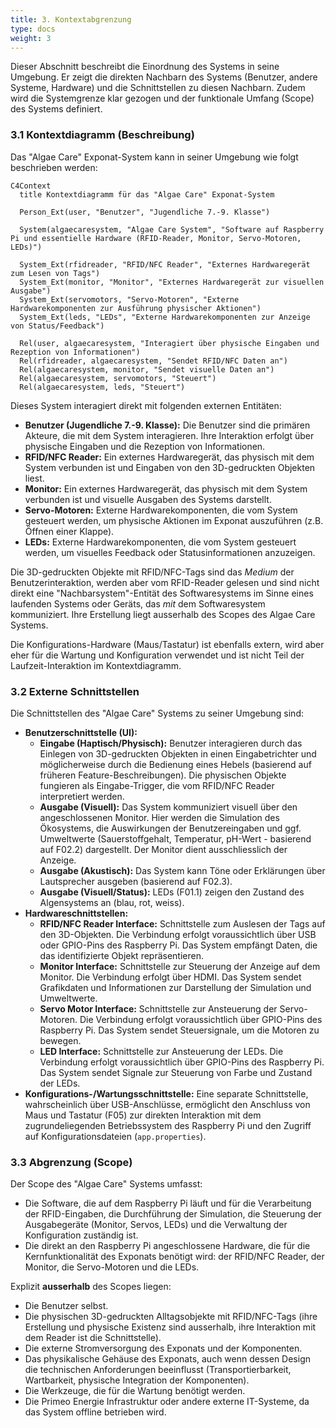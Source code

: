 ```yaml
---
title: 3. Kontextabgrenzung
type: docs
weight: 3
---
```


Dieser Abschnitt beschreibt die Einordnung des Systems in seine Umgebung. Er zeigt die direkten Nachbarn des Systems (Benutzer, andere Systeme, Hardware) und die Schnittstellen zu diesen Nachbarn. Zudem wird die Systemgrenze klar gezogen und der funktionale Umfang (Scope) des Systems definiert.

### 3.1 Kontextdiagramm (Beschreibung)

Das "Algae Care" Exponat-System kann in seiner Umgebung wie folgt beschrieben werden:

```mermaid
C4Context
  title Kontextdiagramm für das "Algae Care" Exponat-System

  Person_Ext(user, "Benutzer", "Jugendliche 7.-9. Klasse")

  System(algaecaresystem, "Algae Care System", "Software auf Raspberry Pi und essentielle Hardware (RFID-Reader, Monitor, Servo-Motoren, LEDs)")

  System_Ext(rfidreader, "RFID/NFC Reader", "Externes Hardwaregerät zum Lesen von Tags")
  System_Ext(monitor, "Monitor", "Externes Hardwaregerät zur visuellen Ausgabe")
  System_Ext(servomotors, "Servo-Motoren", "Externe Hardwarekomponenten zur Ausführung physischer Aktionen")
  System_Ext(leds, "LEDs", "Externe Hardwarekomponenten zur Anzeige von Status/Feedback")

  Rel(user, algaecaresystem, "Interagiert über physische Eingaben und Rezeption von Informationen")
  Rel(rfidreader, algaecaresystem, "Sendet RFID/NFC Daten an")
  Rel(algaecaresystem, monitor, "Sendet visuelle Daten an")
  Rel(algaecaresystem, servomotors, "Steuert")
  Rel(algaecaresystem, leds, "Steuert")
```

Dieses System interagiert direkt mit folgenden externen Entitäten:

* **Benutzer (Jugendliche 7.-9. Klasse):** Die Benutzer sind die primären Akteure, die mit dem System interagieren. Ihre Interaktion erfolgt über physische Eingaben und die Rezeption von Informationen.
* **RFID/NFC Reader:** Ein externes Hardwaregerät, das physisch mit dem System verbunden ist und Eingaben von den 3D-gedruckten Objekten liest.
* **Monitor:** Ein externes Hardwaregerät, das physisch mit dem System verbunden ist und visuelle Ausgaben des Systems darstellt.
* **Servo-Motoren:** Externe Hardwarekomponenten, die vom System gesteuert werden, um physische Aktionen im Exponat auszuführen (z.B. Öffnen einer Klappe).
* **LEDs:** Externe Hardwarekomponenten, die vom System gesteuert werden, um visuelles Feedback oder Statusinformationen anzuzeigen.

Die 3D-gedruckten Objekte mit RFID/NFC-Tags sind das *Medium* der Benutzerinteraktion, werden aber vom RFID-Reader gelesen und sind nicht direkt eine "Nachbarsystem"-Entität des Softwaresystems im Sinne eines laufenden Systems oder Geräts, das *mit* dem Softwaresystem kommuniziert. Ihre Erstellung liegt ausserhalb des Scopes des Algae Care Systems.

Die Konfigurations-Hardware (Maus/Tastatur) ist ebenfalls extern, wird aber eher für die Wartung und Konfiguration verwendet und ist nicht Teil der Laufzeit-Interaktion im Kontextdiagramm.

### 3.2 Externe Schnittstellen

Die Schnittstellen des "Algae Care" Systems zu seiner Umgebung sind:

* **Benutzerschnittstelle (UI):**
    * **Eingabe (Haptisch/Physisch):** Benutzer interagieren durch das Einlegen von 3D-gedruckten Objekten in einen Eingabetrichter und möglicherweise durch die Bedienung eines Hebels (basierend auf früheren Feature-Beschreibungen). Die physischen Objekte fungieren als Eingabe-Trigger, die vom RFID/NFC Reader interpretiert werden.
    * **Ausgabe (Visuell):** Das System kommuniziert visuell über den angeschlossenen Monitor. Hier werden die Simulation des Ökosystems, die Auswirkungen der Benutzereingaben und ggf. Umweltwerte (Sauerstoffgehalt, Temperatur, pH-Wert - basierend auf F02.2) dargestellt. Der Monitor dient ausschliesslich der Anzeige.
    * **Ausgabe (Akustisch):** Das System kann Töne oder Erklärungen über Lautsprecher ausgeben (basierend auf F02.3).
    * **Ausgabe (Visuell/Status):** LEDs (F01.1) zeigen den Zustand des Algensystems an (blau, rot, weiss).
* **Hardwareschnittstellen:**
    * **RFID/NFC Reader Interface:** Schnittstelle zum Auslesen der Tags auf den 3D-Objekten. Die Verbindung erfolgt voraussichtlich über USB oder GPIO-Pins des Raspberry Pi. Das System empfängt Daten, die das identifizierte Objekt repräsentieren.
    * **Monitor Interface:** Schnittstelle zur Steuerung der Anzeige auf dem Monitor. Die Verbindung erfolgt über HDMI. Das System sendet Grafikdaten und Informationen zur Darstellung der Simulation und Umweltwerte.
    * **Servo Motor Interface:** Schnittstelle zur Ansteuerung der Servo-Motoren. Die Verbindung erfolgt voraussichtlich über GPIO-Pins des Raspberry Pi. Das System sendet Steuersignale, um die Motoren zu bewegen.
    * **LED Interface:** Schnittstelle zur Ansteuerung der LEDs. Die Verbindung erfolgt voraussichtlich über GPIO-Pins des Raspberry Pi. Das System sendet Signale zur Steuerung von Farbe und Zustand der LEDs.
* **Konfigurations-/Wartungsschnittstelle:** Eine separate Schnittstelle, wahrscheinlich über USB-Anschlüsse, ermöglicht den Anschluss von Maus und Tastatur (F05) zur direkten Interaktion mit dem zugrundeliegenden Betriebssystem des Raspberry Pi und den Zugriff auf Konfigurationsdateien (`app.properties`).

### 3.3 Abgrenzung (Scope)

Der Scope des "Algae Care" Systems umfasst:

* Die Software, die auf dem Raspberry Pi läuft und für die Verarbeitung der RFID-Eingaben, die Durchführung der Simulation, die Steuerung der Ausgabegeräte (Monitor, Servos, LEDs) und die Verwaltung der Konfiguration zuständig ist.
* Die direkt an den Raspberry Pi angeschlossene Hardware, die für die Kernfunktionalität des Exponats benötigt wird: der RFID/NFC Reader, der Monitor, die Servo-Motoren und die LEDs.

Explizit **ausserhalb** des Scopes liegen:

* Die Benutzer selbst.
* Die physischen 3D-gedruckten Alltagsobjekte mit RFID/NFC-Tags (ihre Erstellung und physische Existenz sind ausserhalb, ihre Interaktion mit dem Reader ist die Schnittstelle).
* Die externe Stromversorgung des Exponats und der Komponenten.
* Das physikalische Gehäuse des Exponats, auch wenn dessen Design die technischen Anforderungen beeinflusst (Transportierbarkeit, Wartbarkeit, physische Integration der Komponenten).
* Die Werkzeuge, die für die Wartung benötigt werden.
* Die Primeo Energie Infrastruktur oder andere externe IT-Systeme, da das System offline betrieben wird.